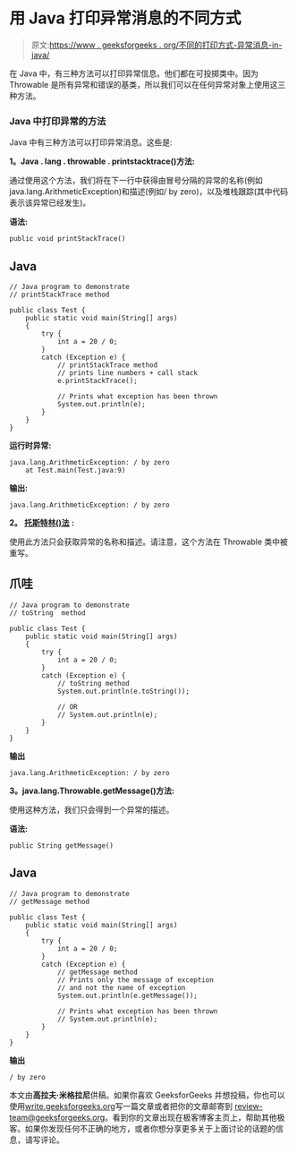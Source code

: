 # 用 Java 打印异常消息的不同方式

> 原文:[https://www . geeksforgeeks . org/不同的打印方式-异常消息-in-java/](https://www.geeksforgeeks.org/different-ways-to-print-exception-messages-in-java/)

在 Java 中，有三种方法可以打印异常信息。他们都在可投掷类中。因为 Throwable 是所有异常和错误的基类，所以我们可以在任何异常对象上使用这三种方法。

### Java 中打印异常的方法

Java 中有三种方法可以打印异常消息。这些是:

**1。Java . lang . throwable . printstacktrace()方法:**

通过使用这个方法，我们将在下一行中获得由冒号分隔的异常的名称(例如 java.lang.ArithmeticException)和描述(例如/ by zero)，以及堆栈跟踪(其中代码表示该异常已经发生)。

**语法:**

```
public void printStackTrace()
```

## Java

```
// Java program to demonstrate
// printStackTrace method

public class Test {
    public static void main(String[] args)
    {
        try {
            int a = 20 / 0;
        }
        catch (Exception e) {
            // printStackTrace method
            // prints line numbers + call stack
            e.printStackTrace();

            // Prints what exception has been thrown
            System.out.println(e);
        }
    }
}
```

**运行时异常:**

```
java.lang.ArithmeticException: / by zero
    at Test.main(Test.java:9)
```

**输出:**

```
java.lang.ArithmeticException: / by zero
```

**2。** [**托斯特林()法**](https://www.geeksforgeeks.org/overriding-tostring-method-in-java/) **:**

使用此方法只会获取异常的名称和描述。请注意，这个方法在 Throwable 类中被重写。

## 爪哇

```
// Java program to demonstrate
// toString  method

public class Test {
    public static void main(String[] args)
    {
        try {
            int a = 20 / 0;
        }
        catch (Exception e) {
            // toString method
            System.out.println(e.toString());

            // OR
            // System.out.println(e);
        }
    }
}
```

**输出**

```
java.lang.ArithmeticException: / by zero
```

**3。java.lang.Throwable.getMessage()方法:**

使用这种方法，我们只会得到一个异常的描述。

**语法:**

```
public String getMessage()
```

## Java

```
// Java program to demonstrate
// getMessage method

public class Test {
    public static void main(String[] args)
    {
        try {
            int a = 20 / 0;
        }
        catch (Exception e) {
            // getMessage method
            // Prints only the message of exception
            // and not the name of exception
            System.out.println(e.getMessage());

            // Prints what exception has been thrown
            // System.out.println(e);
        }
    }
}
```

**输出**

```
/ by zero
```

本文由**高拉夫·米格拉尼**供稿。如果你喜欢 GeeksforGeeks 并想投稿，你也可以使用[write.geeksforgeeks.org](http://www.write.geeksforgeeks.org)写一篇文章或者把你的文章邮寄到 review-team@geeksforgeeks.org。看到你的文章出现在极客博客主页上，帮助其他极客。如果你发现任何不正确的地方，或者你想分享更多关于上面讨论的话题的信息，请写评论。